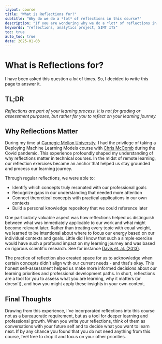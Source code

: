 ```yaml
---
layout: course
title: "What is Reflections for?"
subtitle: "Why do we do a *lot* of reflections in this course?"
description: "If you are wondering why we do a *lot* of reflections in this course, this page is for you."
keywords: "reflections, analytics project, SIMT ITS"
toc: true
auto_toc: true
date: 2025-01-03
---
```


# What is Reflections for?

I have been asked this question a *lot* of times. So, I decided to write this page to answer it. 

## TL;DR

*Reflections are part of your learning process. It is not for grading or assessment purposes, but rather for you to reflect on your learning journey.*

## Why Reflections Matter

During my time at [Carnegie Mellon University](https://www.cmu.edu/), I had the privilege of taking a Deploying Machine Learning Models course with [Chris McComb](https://cmccomb.com/) during the Covid pandemic. This experience profoundly shaped my understanding of why reflections matter in technical courses. In the midst of remote learning, our reflection exercises became an anchor that helped us stay grounded and process our learning journey.

Through regular reflections, we were able to:

- Identify which concepts truly resonated with our professional goals
- Recognize gaps in our understanding that needed more attention
- Connect theoretical concepts with practical applications in our own contexts
- Build a personal knowledge repository that we could reference later

One particularly valuable aspect was how reflections helped us distinguish between what was immediately applicable to our work and what might become relevant later. Rather than treating every topic with equal weight, we learned to be intentional about where to focus our energy based on our individual contexts and goals. Little did I know that such a simple exercise would have such a profound impact on my learning journey and was based on rigorous scientific research. See for instance [Davis et. al. (2013)](https://www.taylorfrancis.com/chapters/edit/10.4324/9781003448570-4/reflection-metacognition-engineering-practice-denny-davis-michael-trevisan-paul-leiffer-jay-mccormack-steven-beyerlein-javed-khan-patricia-brackin).

The practice of reflection also created space for us to acknowledge when certain concepts didn't align with our current needs - and that's okay. This honest self-assessment helped us make more informed decisions about our learning priorities and professional development paths. In short, reflections are a tool for you to assess what you are learning, why it matters (or doesn't), and how you might apply these insights in your own context.

## Final Thoughts

Drawing from this experience, I've incorporated reflections into this course not as a bureaucratic requirement, but as a tool for deeper learning and professional growth. When you write your reflections, think of them as conversations with your future self and to decide what you want to learn next. If by any chance you found that you do not need anything from this course, feel free to drop it and focus on your other priorities.
